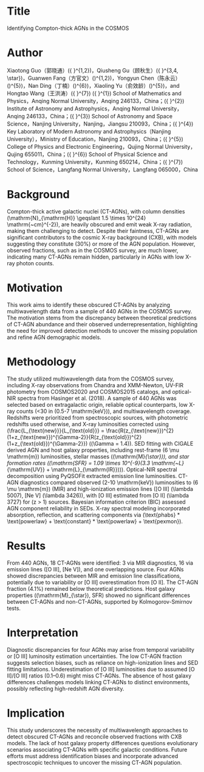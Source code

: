 # Title  
Identifying Compton-thick AGNs in the COSMOS  

# Author  
Xiaotong Guo（郭晓通）\({ }^{1,2}\)，Qiusheng Gu（顾秋生）\({ }^{3,4, \star}\)，Guanwen Fang（方官文）\()^{1,2}\)，Yongyun Chen（陈永云）\()^{5}\)，Nan Ding（丁楠）\()^{6}\)，Xiaoling Yu（俞效龄）\()^{5}\)，and Hongtao Wang（王洪涛）\({ }^{7}\) \({ }^{1}\) School of Mathematics and Physics，Anqing Normal University，Anqing 246133，China；\({ }^{2}\) Institute of Astronomy and Astrophysics，Anqing Normal University，Anqing 246133，China；\({ }^{3}\) School of Astronomy and Space Science，Nanjing University，Nanjing，Jiangsu 210093，China；\({ }^{4}\) Key Laboratory of Modern Astronomy and Astrophysics（Nanjing University），Ministry of Education，Nanjing 210093，China；\({ }^{5}\) College of Physics and Electronic Engineering，Qujing Normal University，Qujing 655011，China；\({ }^{6}\) School of Physical Science and Technology，Kunming University，Kunming 650214，China；\({ }^{7}\) School of Science，Langfang Normal University，Langfang 065000，China  

# Background  
Compton-thick active galactic nuclei (CT-AGNs), with column densities \(\mathrm{N}_{\mathrm{H}} \geqslant 1.5 \times 10^{24} \mathrm{~cm}^{-2}\), are heavily obscured and emit weak X-ray radiation, making them challenging to detect. Despite their faintness, CT-AGNs are significant contributors to the cosmic X-ray background (CXB), with models suggesting they constitute \(30\%\) or more of the AGN population. However, observed fractions, such as in the COSMOS survey, are much lower, indicating many CT-AGNs remain hidden, particularly in AGNs with low X-ray photon counts.  

# Motivation  
This work aims to identify these obscured CT-AGNs by analyzing multiwavelength data from a sample of 440 AGNs in the COSMOS survey. The motivation stems from the discrepancy between theoretical predictions of CT-AGN abundance and their observed underrepresentation, highlighting the need for improved detection methods to uncover the missing population and refine AGN demographic models.  

# Methodology  
The study utilized multiwavelength data from the COSMOS survey, including X-ray observations from Chandra and XMM-Newton, UV-FIR photometry from COSMOS2020 and COSMOS2015 catalogs, and optical-NIR spectra from Hasinger et al. (2018). A sample of 440 AGNs was selected based on extragalactic origin, reliable optical counterparts, low X-ray counts (<30 in \(0.5-7 \mathrm{keV}\)), and multiwavelength coverage. Redshifts were prioritized from spectroscopic sources, with photometric redshifts used otherwise, and X-ray luminosities corrected using \(\frac{L_{\text{new}}}{L_{\text{old}}} = \frac{R(z_{\text{new}})^{2}(1+z_{\text{new}})^{\Gamma-2}}{R(z_{\text{old}})^{2}(1+z_{\text{old}})^{\Gamma-2}}\) (\(\Gamma = 1.4\)). SED fitting with CIGALE derived AGN and host galaxy properties, including rest-frame \(6 \mu \mathrm{m}\) luminosities, stellar masses (\(\mathrm{M}_{\star}\)), and star formation rates (\(\mathrm{SFR} = 1.09 \times 10^{-9}(3.3 \mathrm{~L}_{\mathrm{UV}} + \mathrm{L}_{\mathrm{IR}})\)). Optical-NIR spectral decomposition using PyQSOFit extracted emission line luminosities. CT-AGN diagnostics compared observed \(2-10 \mathrm{keV}\) luminosities to \(6 \mu \mathrm{m}\) (MIR) and high-ionization emission lines ([O III] \(\lambda 5007\), [Ne V] \(\lambda 3426\)), with [O III] estimated from [O II] \(\lambda 3727\) for \(z > 1\) sources. Bayesian information criterion (BIC) assessed AGN component reliability in SEDs. X-ray spectral modeling incorporated absorption, reflection, and scattering components via \(\text{phabs} * \text{powerlaw} + \text{constant} * \text{powerlaw} + \text{pexmon}\).  

# Results  
From 440 AGNs, 18 CT-AGNs were identified: 3 via MIR diagnostics, 16 via emission lines ([O III], [Ne V]), and one overlapping source. Four AGNs showed discrepancies between MIR and emission line classifications, potentially due to variability or [O III] overestimation from [O II]. The CT-AGN fraction (4.1%) remained below theoretical predictions. Host galaxy properties (\(\mathrm{M}_{\star}\), SFR) showed no significant differences between CT-AGNs and non-CT-AGNs, supported by Kolmogorov-Smirnov tests.  

# Interpretation  
Diagnostic discrepancies for four AGNs may arise from temporal variability or [O III] luminosity estimation uncertainties. The low CT-AGN fraction suggests selection biases, such as reliance on high-ionization lines and SED fitting limitations. Underestimation of [O III] luminosities due to assumed [O II]/[O III] ratios (0.1–0.6) might miss CT-AGNs. The absence of host galaxy differences challenges models linking CT-AGNs to distinct environments, possibly reflecting high-redshift AGN diversity.  

# Implication  
This study underscores the necessity of multiwavelength approaches to detect obscured CT-AGNs and reconcile observed fractions with CXB models. The lack of host galaxy property differences questions evolutionary scenarios associating CT-AGNs with specific galactic conditions. Future efforts must address identification biases and incorporate advanced spectroscopic techniques to uncover the missing CT-AGN population.